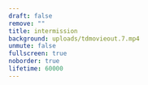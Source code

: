 ```yaml
---
draft: false
remove: ""
title: intermission
background: uploads/tdmovieout.7.mp4
unmute: false
fullscreen: true
noborder: true
lifetime: 60000
---
```

